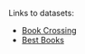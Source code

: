 Links to datasets:
- [Book Crossing](https://www.kaggle.com/datasets/ruchi798/bookcrossing-dataset)
- [Best Books](https://www.kaggle.com/datasets/ruchi798/bookcrossing-dataset)